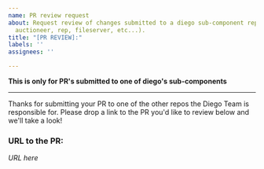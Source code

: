 ```yaml
---
name: PR review request
about: Request review of changes submitted to a diego sub-component repo (e.g. bbs,
  auctioneer, rep, fileserver, etc...).
title: "[PR REVIEW]:"
labels: ''
assignees: ''

---
```


**This is only for PR's submitted to one of diego's sub-components**
***************************************************************************************************

Thanks for submitting your PR to one of the other repos the Diego Team is responsible for.
Please drop a link to the PR you'd like to review below and we'll take a look!

### URL to the PR:
*URL here*
